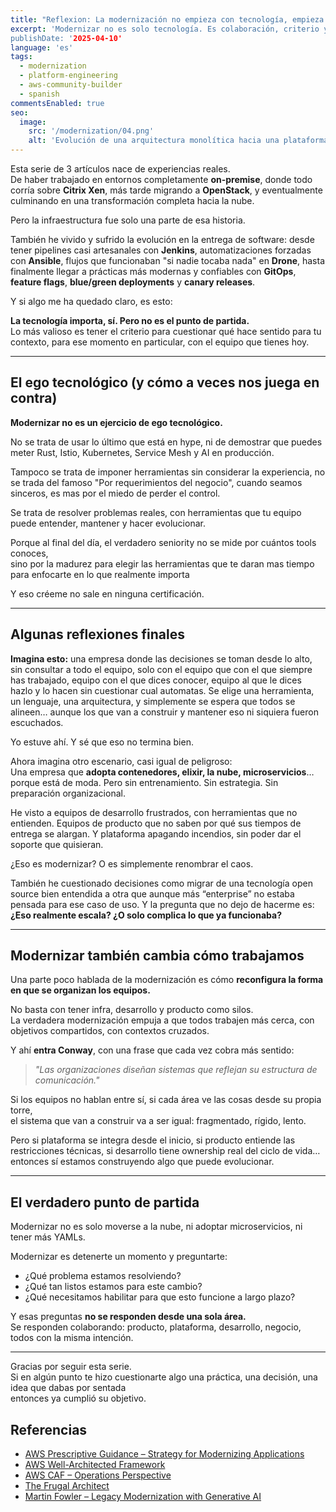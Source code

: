 ```yaml
---
title: "Reflexion: La modernización no empieza con tecnología, empieza con criterio"
excerpt: 'Modernizar no es solo tecnología. Es colaboración, criterio y humildad técnica. Reflexiones reales desde la trinchera de plataforma.
publishDate: '2025-04-10'
language: 'es'
tags:
  - modernization
  - platform-engineering
  - aws-community-builder
  - spanish
commentsEnabled: true
seo:
  image:
    src: '/modernization/04.png'
    alt: 'Evolución de una arquitectura monolítica hacia una plataforma moderna'
---
```


Esta serie de 3 artículos nace de experiencias reales.  
De haber trabajado en entornos completamente **on-premise**, donde todo corría sobre **Citrix Xen**, más tarde migrando a **OpenStack**, y eventualmente culminando en una transformación completa hacia la nube.

Pero la infraestructura fue solo una parte de esa historia.

También he vivido y sufrido la evolución en la entrega de software: desde tener pipelines casi artesanales con **Jenkins**, automatizaciones forzadas con **Ansible**, 
flujos que funcionaban "si nadie tocaba nada" en **Drone**, hasta finalmente llegar a prácticas más modernas y confiables con **GitOps**, **feature flags**, **blue/green deployments** y **canary releases**.

Y si algo me ha quedado claro, es esto:  

**La tecnología importa, sí. Pero no es el punto de partida.**  
Lo más valioso es tener el criterio para cuestionar qué hace sentido para tu contexto, para ese momento en particular, con el equipo que tienes hoy.

---

## El ego tecnológico (y cómo a veces nos juega en contra)

**Modernizar no es un ejercicio de ego tecnológico.**

No se trata de usar lo último que está en hype, ni de demostrar que puedes meter Rust, Istio, Kubernetes, Service Mesh y AI en producción.

Tampoco se trata de imponer herramientas sin considerar la experiencia, no se trada del famoso "Por requerimientos del negocio", cuando seamos sinceros, es mas por el miedo de perder el control.

Se trata de resolver problemas reales, con herramientas que tu equipo puede entender, mantener y hacer evolucionar.

Porque al final del día, el verdadero seniority no se mide por cuántos tools conoces,  
sino por la madurez para elegir las herramientas que te daran mas tiempo para enfocarte en lo que realmente importa

Y eso créeme no sale en ninguna certificación.

---

## Algunas reflexiones finales

**Imagina esto:** una empresa donde las decisiones se toman desde lo alto, sin consultar a todo el equipo, solo con el equipo que con el que siempre has trabajado, equipo con el que dices conocer, 
equipo al que le dices hazlo y lo hacen sin cuestionar cual automatas. Se elige una herramienta, un lenguaje, una arquitectura, y simplemente se espera que todos se alineen… aunque los que van a construir 
y mantener eso ni siquiera fueron escuchados.

Yo estuve ahí. Y sé que eso no termina bien.

Ahora imagina otro escenario, casi igual de peligroso:  
Una empresa que **adopta contenedores, elixir, la nube, microservicios**… porque está de moda. Pero sin entrenamiento. Sin estrategia. Sin preparación organizacional.

He visto a equipos de desarrollo frustrados, con herramientas que no entienden. Equipos de producto que no saben por qué sus tiempos de entrega se alargan. Y plataforma apagando incendios, sin poder dar el soporte que quisieran.

¿Eso es modernizar? O es simplemente renombrar el caos.

También he cuestionado decisiones como migrar de una tecnología open source bien entendida a otra que aunque más “enterprise” no estaba pensada para ese caso de uso. Y la pregunta que no dejo de hacerme es:  
**¿Eso realmente escala? ¿O solo complica lo que ya funcionaba?**

---

## Modernizar también cambia cómo trabajamos

Una parte poco hablada de la modernización es cómo **reconfigura la forma en que se organizan los equipos.**

No basta con tener infra, desarrollo y producto como silos.  
La verdadera modernización empuja a que todos trabajen más cerca, con objetivos compartidos, con contextos cruzados.

Y ahí **entra Conway**, con una frase que cada vez cobra más sentido:

> *"Las organizaciones diseñan sistemas que reflejan su estructura de comunicación."*

Si los equipos no hablan entre sí, si cada área ve las cosas desde su propia torre,  
el sistema que van a construir va a ser igual: fragmentado, rígido, lento.

Pero si plataforma se integra desde el inicio, si producto entiende las restricciones técnicas, si desarrollo tiene ownership real del ciclo de vida…  
entonces sí estamos construyendo algo que puede evolucionar.

---

## El verdadero punto de partida

Modernizar no es solo moverse a la nube, ni adoptar microservicios, ni tener más YAMLs.

Modernizar es detenerte un momento y preguntarte:

- ¿Qué problema estamos resolviendo?
- ¿Qué tan listos estamos para este cambio?
- ¿Qué necesitamos habilitar para que esto funcione a largo plazo?

Y esas preguntas **no se responden desde una sola área.**  
Se responden colaborando: producto, plataforma, desarrollo, negocio, todos con la misma intención.

---

Gracias por seguir esta serie.  
Si en algún punto te hizo cuestionarte algo una práctica, una decisión, una idea que dabas por sentada  
entonces ya cumplió su objetivo.

## Referencias

- [AWS Prescriptive Guidance – Strategy for Modernizing Applications](https://docs.aws.amazon.com/prescriptive-guidance/latest/strategy-modernizing-applications/welcome.html)
- [AWS Well-Architected Framework](https://docs.aws.amazon.com/wellarchitected/latest/framework/welcome.html)
- [AWS CAF – Operations Perspective](https://docs.aws.amazon.com/whitepapers/latest/aws-caf-operations-perspective/aws-caf-operations-perspective.html)
- [The Frugal Architect](https://thefrugalarchitect.com/laws/)
- [Martin Fowler – Legacy Modernization with Generative AI](https://martinfowler.com/articles/legacy-modernization-gen-ai.html)
